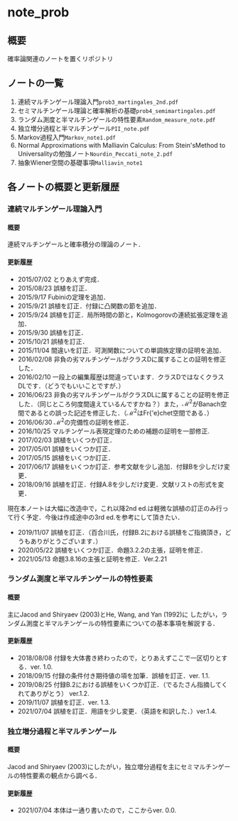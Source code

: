 # note_prob

## 概要
確率論関連のノートを置くリポジトリ

## ノートの一覧
1. 連続マルチンゲール理論入門`prob3_martingales_2nd.pdf`
2. セミマルチンゲール理論と確率解析の基礎`prob4_semimartingales.pdf`
3. ランダム測度と半マルチンゲールの特性要素`Random_measure_note.pdf`
4. 独立増分過程と半マルチンゲール`PII_note.pdf`
5. Markov過程入門`Markov_note1.pdf`
6. Normal Approximations with Malliavin Calculus:  From Stein'sMethod to Universalityの勉強ノート`Nourdin_Peccati_note_2.pdf`
7. 抽象Wiener空間の基礎事項`Malliavin_note1`

## 各ノートの概要と更新履歴

### 連続マルチンゲール理論入門
#### 概要
連続マルチンゲールと確率積分の理論のノート．

#### 更新履歴
- 2015/07/02 とりあえず完成．
- 2015/08/23 誤植を訂正． 
- 2015/9/17 Fubiniの定理を追加．  
- 2015/9/21 誤植を訂正．付録に凸関数の節を追加．  
- 2015/9/24 誤植を訂正．局所時間の節と，Kolmogorovの連続拡張定理を追加．  
- 2015/9/30 誤植を訂正．  
- 2015/10/21 誤植を訂正． 
- 2015/11/04 間違いを訂正．可測関数についての単調族定理の証明を追加． 
- 2016/02/08 非負の劣マルチンゲールがクラスDに属することの証明を修正した． 
- 2016/02/10 一段上の編集履歴は間違っています．クラスDではなくクラスDLです．（どうでもいいことですが．） 
- 2016/06/23 非負の劣マルチンゲールがクラスDLに属することの証明を修正した．（同じところ何度間違えているんですかね？）また，$\mathscr{M}^2$がBanach空間であるとの誤った記述を修正した．（$\mathscr{M}^2$はFr{\'e}chet空間である．）  
- 2016/06/30 $\mathscr{M}^2$の完備性の証明を修正．   
- 2016/10/25 マルチンゲール表現定理のための補題の証明を一部修正.  
- 2017/02/03 誤植をいくつか訂正．  
- 2017/05/01 誤植をいくつか訂正．   
- 2017/05/15 誤植をいくつか訂正． 
- 2017/06/17 誤植をいくつか訂正．参考文献を少し追加．付録Bを少しだけ変更．  
- 2018/09/16 誤植を訂正．付録A.8を少しだけ変更．文献リストの形式を変更．  
  
現在本ノートは大幅に改造中で，これ以降2nd ed.は軽微な誤植の訂正のみ行って行く予定．今後は作成途中の3rd ed.を参考にして頂きたい．
- 2019/11/07 誤植を訂正．（百合川氏，付録B.2における誤植をご指摘頂き，どうもありがとうございます．）  
- 2020/05/22 誤植をいくつか訂正．命題3.2.2の主張，証明を修正．   
- 2021/05/13 命題3.8.16の主張と証明を修正．Ver.2.21

### ランダム測度と半マルチンゲールの特性要素
#### 概要
主にJacod and Shiryaev (2003)とHe, Wang, and Yan (1992)に
したがい，ランダム測度と半マルチンゲールの特性要素についての基本事項を解説する．

#### 更新履歴 
- 2018/08/08 付録を大体書き終わったので，とりあえずここで一区切りとする．ver. 1.0.
- 2018/09/15 付録の条件付き期待値の項を加筆．誤植を訂正．ver. 1.1.
- 2019/08/25 付録B.2における誤植をいくつか訂正．（でるたさん指摘してくれてありがとう）  ver.1.2.
- 2019/11/07 誤植を訂正．ver. 1.3.
- 2021/07/04 誤植を訂正．用語を少し変更．（英語を和訳した．）ver.1.4.

### 独立増分過程と半マルチンゲール

#### 概要
Jacod and Shiryaev (2003)にしたがい，独立増分過程を主にセミマルチンゲールの特性要素の観点から調べる．

####  更新履歴 
- 2021/07/04 本体は一通り書いたので，ここからver. 0.0.